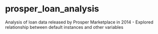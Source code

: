 # prosper_loan_analysis
Analysis of loan data released by Prosper Marketplace in 2014 - Explored relationship between default instances and other variables

